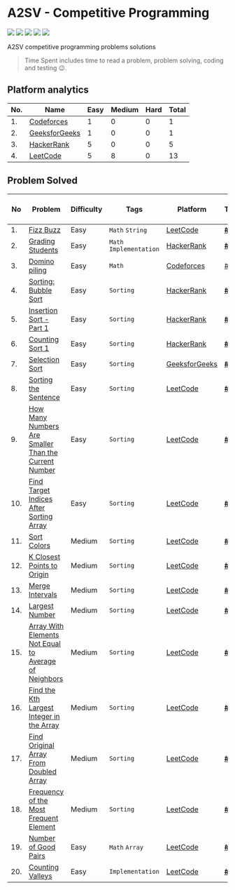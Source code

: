 # A2SV - Competitive Programming
<p align="left">
  <img src="https://img.shields.io/badge/Problem Solved-20-green?style=for-the-badge" />
  <img src="https://img.shields.io/badge/Total%20Tries-28-red?style=for-the-badge" />
  <img src="https://img.shields.io/badge/Total%20Time%20Spent-272.2 Min-blue?style=for-the-badge" />
  <img src="https://img.shields.io/badge/19-yellow?style=for-the-badge&logo=python" />
  <img src="https://img.shields.io/badge/1-teal?style=for-the-badge&logo=cplusplus" />
</p>
A2SV competitive programming problems solutions

> Time Spent includes time to read a problem, problem solving, coding and testing :wink:.

## Platform analytics
| No. | Name | Easy | Medium | Hard | Total |
| --- | ---- | ---- | ------ | ---- | ----- |
| 1. | [Codeforces](https://codeforces.com/pofile/wende) | 1 | 0 | 0 | 1 |
| 2. | [GeeksforGeeks](https://auth.geeksforgeeks.org/user/wendiradame/) | 1 | 0 | 0 | 1 |
| 3. | [HackerRank](https://www.hackerrank.com/Wendirad) | 5 | 0 | 0 | 5 |
| 4. | [LeetCode](https://leetcode.com/Wendirad) | 5 | 8 | 0 | 13 |

## Problem Solved

| No | Problem | Difficulty | Tags | Platform | Tries | Time Spent (Min) | Programming Language |
| -- | ----- | ----| --------| ----- | ----- | ---------- | -------------------- |
| 1. | [Fizz Buzz](https://leetcode.com/problems/fizz-buzz/) | Easy | `Math` `String` | [LeetCode](#platform-analytics) | [**#1**](https://github.com/wendirad/competitive-programming/blob/main/leetcode/easy/fizz-buzz.py) | 0.2 | Python |
| 2. | [Grading Students](https://www.hackerrank.com/challenges/grading/problem)| Easy | `Math` `Implementation` | [HackerRank](#platform-analytics) | [**#1**](https://github.com/wendirad/competitive-programming/blob/main/hackerrank/easy/grading.py) | 6 | Python |
| 3. | [Domino piling](https://codeforces.com/problemset/problem/50/A) | Easy | `Math` | [Codeforces](#platform-analytics) | [#1](https://github.com/wendirad/competitive-programming/blob/main/codeforces/easy/domino-piling.py) | 10 | Python |
| 4. | [Sorting: Bubble Sort](https://www.hackerrank.com/challenges/ctci-bubble-sort/problem) | Easy | `Sorting` | [HackerRank](#platform-analytics)  | [**#1**](https://github.com/wendirad/competitive-programming/blob/main/hackerrank/easy/ctci-bubble-sort.cpp) | 5 | C++ |
| 5. | [Insertion Sort - Part 1](https://www.hackerrank.com/challenges/insertionsort1/problem) | Easy | `Sorting` | [HackerRank](#platform-analytics) | [**#1**](https://github.com/wendirad/competitive-programming/blob/main/hackerrank/easy/insertionsort1.py) | 11 | Python |
| 6. | [Counting Sort 1](https://www.hackerrank.com/challenges/countingsort1/problem) | Easy | `Sorting` | [HackerRank](#platform-analytics) | [**#2**](https://github.com/wendirad/competitive-programming/blob/main/hackerrank/easy/countingsort1.py) | 5 | Python |
| 7. | [Selection Sort](https://practice.geeksforgeeks.org/problems/selection-sort/1) | Easy | `Sorting` | [GeeksforGeeks](#platform-analytics) | [**#1**](https://github.com/wendirad/competitive-programming/blob/main/geeksforgeeks/easy/selection-sort.py) | 2 | Python |
| 8. | [Sorting the Sentence](https://leetcode.com/problems/sorting-the-sentence/) | Easy | `Sorting` | [LeetCode](#platform-analytics) | [**#1**](https://github.com/wendirad/competitive-programming/blob/main/leetcode/easy/sorting-the-sentence.py) | 3 | Python |
| 9. | [How Many Numbers Are Smaller Than the Current Number](https://leetcode.com/problems/how-many-numbers-are-smaller-than-the-current-number/) | Easy | `Sorting` | [LeetCode](#platform-analytics) | [**#1**](https://github.com/wendirad/competitive-programming/blob/main/leetcode/easy/how-many-numbers-are-smaller-than-the-current-number.py) | 2 | Python |
| 10. | [Find Target Indices After Sorting Array](https://leetcode.com/problems/find-target-indices-after-sorting-array/) | Easy | `Sorting` | [LeetCode](#platform-analytics) | [**#1**](https://github.com/wendirad/competitive-programming/blob/main/leetcode/easy/find-target-indices-after-sorting-array.py) | 2 | Python |
| 11. | [Sort Colors](https://leetcode.com/problems/sort-colors/) | Medium | `Sorting` | [LeetCode](#platform-analytics) | [**#1**](https://github.com/wendirad/competitive-programming/blob/main/leetcode/medium/sort-colors.py) | 5 | Python |
| 12. | [K Closest Points to Origin](https://leetcode.com/problems/k-closest-points-to-origin/) | Medium | `Sorting` | [LeetCode](#platform-analytics) | [**#1**](https://github.com/wendirad/competitive-programming/blob/main/leetcode/medium/k-closest-points-to-origin.py) | 2 | Python |
| 13. | [Merge Intervals](https://leetcode.com/problems/merge-intervals/) | Medium | `Sorting` | [LeetCode](#platform-analytics) | [**#2**](https://github.com/wendirad/competitive-programming/blob/main/leetcode/medium/merge-intervals.py) | 8 | Python |
| 14. | [Largest Number](https://leetcode.com/problems/largest-number/) | Medium | `Sorting` | [LeetCode](#platform-analytics) | [**#4**](https://github.com/wendirad/competitive-programming/blob/main/leetcode/medium/largest-number.py) | 57 | Python |
| 15. | [Array With Elements Not Equal to Average of Neighbors](https://leetcode.com/problems/array-with-elements-not-equal-to-average-of-neighbors/) | Medium | `Sorting` | [LeetCode](#platform-analytics) | [**#2**](https://github.com/wendirad/competitive-programming/blob/main/leetcode/medium/array-with-elements-not-equal-to-average-of-neighbors.py) | 22 | Python |
| 16. | [Find the Kth Largest Integer in the Array](https://leetcode.com/problems/find-the-kth-largest-integer-in-the-array/) | Medium | `Sorting` | [LeetCode](#platform-analytics) | [**#1**](https://github.com/wendirad/competitive-programming/blob/main/leetcode/medium/find-the-kth-largest-integer-in-the-array.py) | 2 | Python |
| 17. | [Find Original Array From Doubled Array](https://leetcode.com/problems/find-original-array-from-doubled-array/) | Medium | `Sorting` | [LeetCode](#platform-analytics) | [**#1**](https://github.com/wendirad/competitive-programming/blob/main/leetcode/medium/find-original-array-from-doubled-array.py) | 15 | Python |
| 18. | [Frequency of the Most Frequent Element](https://leetcode.com/problems/frequency-of-the-most-frequent-element/) | Medium | `Sorting` | [LeetCode](#platform-analytics) | [**#3**](https://github.com/wendirad/competitive-programming/blob/main/leetcode/medium/frequency-of-the-most-frequent-element.py) | 102 | Python |
| 19. | [Number of Good Pairs](https://leetcode.com/problems/number-of-good-pairs/) | Easy | `Math` `Array` | [LeetCode](#platform-analytics) | [**#1**](https://github.com/wendirad/competitive-programming/blob/main/leetcode/easy/number-of-good-pairs.py) | 1 | Python |
| 20. | [Counting Valleys](https://www.hackerrank.com/challenges/counting-valleys/problem) | Easy | `Implementation` | [LeetCode](#platform-analytics) | [**#1**](https://github.com/wendirad/competitive-programming/blob/main/hackerrank/easy/counting-valleys.py) | 12 | Python |
